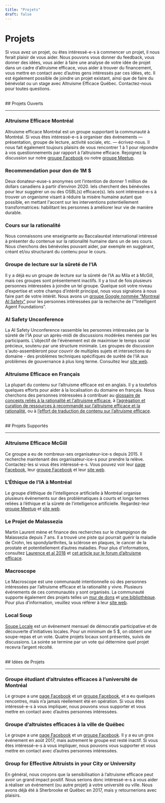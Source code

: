 ```yaml
---
title: "Projets"
draft: false
---
```


# Projets
Si vous avez un projet, ou êtes intéressé-e-s à commencer un projet, il nous ferait plaisir de vous aider. Nous pouvons vous donner du feedback, vous donner des idées, vous aider à faire une analyse de votre idée de projet dans un cadre d’altruisme efficace, vous aider à trouver du financement, vous mettre en contact avec d’autres gens intéressés par ces idées, etc. Il est également possible de joindre un projet existant, ainsi que de faire du bénévolat ou un stage avec Altruisme Efficace Québec. Contactez-nous pour toutes questions.

<br>
## Projets Ouverts
<hr>

### Altruisme Efficace Montréal
Altruisme efficace Montréal est un groupe supportant la communauté à Montréal. Si vous êtes intéressé-e-s à organiser des événements — présentation, groupe de lecture, activité sociale, etc. — écrivez-nous. Il nous fait également toujours plaisirs de vous rencontrer 1 à 1 pour répondre à vos questionnements par rapport à l’altruisme efficace. Rejoignez la discussion sur notre [groupe Facebook](https://www.facebook.com/groups/AltruismeEfficaceMontreal/) ou notre [groupe Meetup](https://www.meetup.com/AltruismeEfficaceMontreal/).


### Recommendation pour don de 1M $
Deux donateur-euse-s anonymes ont l’intention de donner 1 million de dollars canadiens à partir d’environ 2020. Iels cherchent des bénévoles pour leur suggérer un ou des OSBL(s) efficace(s). Iels sont intéressé-e-s à trouver un organisme visant à réduire la misère humaine autant que possible, en mettant l'accent sur les interventions potentiellement transformatrices: habilitant les personnes à améliorer leur vie de manière durable.

### Cours sur la rationalité
Nous connaissons une enseignante au Baccalauréat international intéressé à présenter du contenue sur la rationalité humaine dans un de ses cours. Nous cherchons des bénévoles pouvant aider, par exemple en suggérant, créant et/ou structurant du contenu pour le cours.

### Groupe de lecture sur la sûreté de l’IA
Il y a déjà eu un groupe de lecture sur la sûreté de l’IA au Mila et à McGill, mais ces groupes sont présentement inactifs. Il y a tout de fois plusieurs personnes intéressées à joindre un tel groupe. Quelque soit votre niveau d’expertise et votre champs d’intérêt principal, nous vous signalons à nous faire part de votre intérêt. Nous avons un [groupe Google nommée “Montreal AI Safety”](https://groups.google.com/forum/#!forum/montreal-ai-safety) pour les personnes intéressées par la recherche de l’“Intelligent Agent Foundations”.

### AI Safety Unconference
La AI Safety Unconference rassemble les personnes intéressées par la sûreté de l'IA pour un après-midi de discussions modérées menées par les participants. L'objectif de l'événement est de maximiser le temps social précieux, soutenu par une structure minimale. Les groupes de discussion s'auto-assembleront pour couvrir de multiples sujets et intersections du domaine - des problèmes techniques spécifiques de surêté de l'IA aux problèmes de gouvernance à plus long terme. Consultez leur [site web](https://aisafetyunconference.info/).

### Altruisme Efficace en Français
La plupart du contenu sur l’altruisme efficace est en anglais. Il y a toutefois quelques efforts pour aider à la localisation du domaine en français. Nous cherchons des personnes intéressées à contribuer au [glossaire de concepts reliés à la rationalité et l'altruisme efficace](https://docs.google.com/spreadsheets/d/146P96UUueDbDU98rCTZPwtbBeGbodaqOWKUMUxX-zo4/), à [l’agrégation et curation de ressources à recommandé sur l’altruisme efficace et la rationalité](https://docs.google.com/spreadsheets/d/146P96UUueDbDU98rCTZPwtbBeGbodaqOWKUMUxX-zo4/), ou à [l’effort de traduction de contenu sur l’altruisme efficace](https://docs.google.com/spreadsheets/d/1Rr486cyBRaKcT9q3Kp81VPymTYPblBWkNaY2EM43n4U/).

<br>
## Projets Supportés
<hr>

### Altruisme Efficace McGill
Ce groupe a eu de nombreux-ses organisateur-ice-s depuis 2015. Il recherche maintenant des organisateur-ice-s pour prendre la relève. Contactez-les si vous êtes intéressé-e-s. Vous pouvez voir leur [page Facebook](https://www.facebook.com/eamcgill/), leur [groupe Facebook](https://www.facebook.com/groups/eamcgill/) et leur [site web](http://eamcgill.org/).

### L’Éthique de l’IA à Montréal
Le groupe d’éthique de l’intelligence artificielle à Montréal organise plusieurs événements sur des problématiques à courts et longs termes reliées à l’éthique et la sûreté de l’intelligence artificielle. Regardez-leur [groupe Meetup](https://www.meetup.com/Artificial-Intelligence-Ethics/) et [site web](https://montrealethics.ai/).

### Le Projet de Malassezia
Martin Laurent mène et finance des recherches sur le champignon de Malassezia depuis 7 ans. Il a trouvé une piste qui pourrait guérir la maladie de Crohn, les spondylarthrites, la sclérose en plaques, le cancer de la prostate et potentiellement d’autres maladies. Pour plus d'informations, consultez [Laurence et al 2018](https://www.ncbi.nlm.nih.gov/pubmed/29675414) et [cet article sur le forum d’altruisme efficace](https://forum.effectivealtruism.org/posts/4r3ZpiEoWft62yPwv/crohn-s-disease).

### Macroscope
Le Macroscope est une communauté intentionnelle où des personnes intéressées par l’altruisme efficace et la rationalité y vivre. Plusieurs événements de ces communautés y sont organisés. La communauté supporte également des projets telles un [mur de dons](https://docs.google.com/drawings/d/1C565jTGyLYb3yPGxbGdiiCLXa_3q9w7LKLXlXBksZww/) et [une bibliothèque](https://bit.ly/MacroscopeLibrary). Pour plus d’information, veuillez vous référer à leur [site web](https://macroscope.house/).

### Local Soup
[Soupe Locale](https://www.soupelocale.org/) est un événement mensuel de démocratie participative et de découverte d'initiatives locales. Pour un minimum de 5 $, on obtient une soupe-repas et un vote. Quatre projets locaux sont présentés, suivis de discussions. La soirée se termine par un vote qui détermine quel projet recevra l’argent récolté.

<br>
## Idées de Projets
<hr>

### Groupe étudiant d’altruistes efficaces à l’université de Montréal
Le groupe a une [page Facebook](https://www.facebook.com/aeudem/) et un [groupe Facebook](https://www.facebook.com/groups/AltruismeEfficaceUdeM/), et a eu quelques rencontres, mais n’a jamais réellement été en opération. Si vous êtes intéressé-e-s à vous impliquer, nous pouvons vous supporter et vous mettre en contact avec d’autres personnes intéressées.

### Groupe d’altruistes efficaces à la ville de Québec
Le groupe a une [page Facebook](https://www.facebook.com/AltruismeEfficaceVilledeQuebec/) et un [groupe Facebook](https://www.facebook.com/groups/AltruismeEfficaceVilledeQuebec/). Il y a eu un gros événement en août 2017, mais autrement le groupe est resté inactif. Si vous êtes intéressé-e-s à vous impliquer, nous pouvons vous supporter et vous mettre en contact avec d’autres personnes intéressées.

### Group for Effective Altruists in your City or University
En général, nous croyons que la sensibilisation à l’altruisme efficace peut avoir un grand impact positif. Nous serions donc intéressé-e-s à vous aider à réaliser un événement (ou autre projet) à votre université ou ville. Nous avons déjà été à Sherbrooke et Québec en 2017, mais y retournerions avec plaisirs.